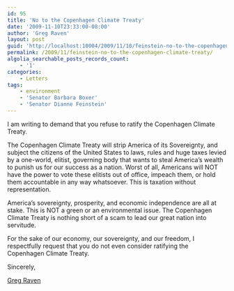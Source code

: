 ```yaml
---
id: 95
title: 'No to the Copenhagen Climate Treaty'
date: '2009-11-10T23:33:00-08:00'
author: 'Greg Raven'
layout: post
guid: 'http://localhost:10004/2009/11/10/feinstein-no-to-the-copenhagen-climate-treaty/'
permalink: /2009/11/feinstein-no-to-the-copenhagen-climate-treaty/
algolia_searchable_posts_records_count:
    - '1'
categories:
    - Letters
tags:
    - environment
    - 'Senator Barbara Boxer'
    - 'Senator Dianne Feinstein'
---
```


I am writing to demand that you refuse to ratify the Copenhagen Climate Treaty.  
  
The Copenhagen Climate Treaty will strip America of its Sovereignty, and subject the citizens of the United States to laws, rules and huge taxes levied by a one-world, elitist, governing body that wants to steal America’s wealth to punish us for our success as a nation. Worst of all, Americans will NOT have the power to vote these elitists out of office, impeach them, or hold them accountable in any way whatsoever. This is taxation without representation.

America’s sovereignty, prosperity, and economic independence are all at stake. This is NOT a green or an environmental issue. The Copenhagen Climate Treaty is nothing short of a scam to lead our great nation into servitude.

For the sake of our economy, our sovereignty, and our freedom, I respectfully request that you do not even consider ratifying the Copenhagen Climate Treaty.

Sincerely,

[Greg Raven](https://www.gregraven.org/)